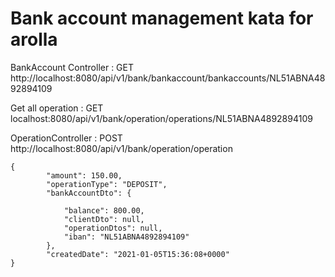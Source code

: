 # Bank account management kata for arolla

BankAccount Controller : GET http://localhost:8080/api/v1/bank/bankaccount/bankaccounts/NL51ABNA4892894109

Get all operation : GET localhost:8080/api/v1/bank/operation/operations/NL51ABNA4892894109

OperationController : POST http://localhost:8080/api/v1/bank/operation/operation

    {
            "amount": 150.00,
            "operationType": "DEPOSIT",
            "bankAccountDto": {
                
                "balance": 800.00,
                "clientDto": null,
                "operationDtos": null,
                "iban": "NL51ABNA4892894109"
            },
            "createdDate": "2021-01-05T15:36:08+0000"
    }